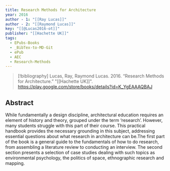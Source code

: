 ```yaml
---
title: Research Methods for Architecture
year: 2016
author - 1: "[[Ray Lucas]]"
author - 2: "[[Raymond Lucas]]"
key: "[[@Lucas2016-ot]]"
publisher: "[[Hachette UK]]"
tags:
  - EPubs-Books
  - _BibTex-to-MD-Git
  - ePub
  - AEC
  - Research-Methods
---
```


> [!bibliography]
> Lucas, Ray, Raymond Lucas. 2016. “Research Methods for Architecture.” "[[Hachette UK]]". https://play.google.com/store/books/details?id=K_YgEAAAQBAJ

## Abstract
While fundamentally a design discipline, architectural education requires an element of history and theory, grouped under the term ‘research’. However, many students struggle with this part of their course. This practical handbook provides the necessary grounding in this subject, addressing essential questions about what research in architecture can be.The first part of the book is a general guide to the fundamentals of how to do research, from assembling a literature review to conducting an interview. The second section presents a selection of case studies dealing with such topics as environmental psychology, the politics of space, ethnographic research and mapping.